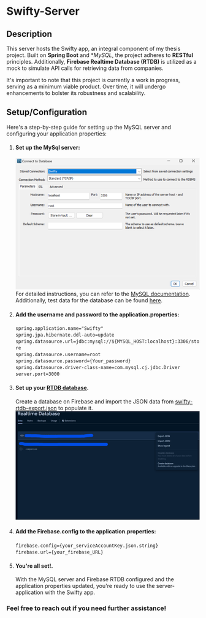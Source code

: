 # Swifty-Server

## Description

This server hosts the Swifty app, an integral component of my thesis project. Built on **Spring Boot** and **MySQL*, the
project adheres to **RESTful** principles. Additionally, **Firebase Realtime Database (RTDB)** is utilized as a mock to
simulate
API calls for retrieving data from companies.

It's important to note that this project is currently a work in progress, serving as a minimum viable product. Over
time, it will undergo enhancements to bolster its robustness and scalability.

## Setup/Configuration

Here's a step-by-step guide for setting up the MySQL server and configuring your application properties:

1. #### Set up the MySql server:  
   ![mysql-setup.png](docs/mysql-setup.png)  
   For detailed instructions, you can refer to
   the [MySQL documentation](https://dev.mysql.com/doc/mysql-getting-started/en/).  
   Additionally, test data for the database can be found  [here](https://github.com/PaulLinden/Swifty-Server/blob/main/test-data/db-test-data/store.sql).


2. #### Add the username and password to the application.properties:  
   ``spring.application.name="Swifty"``  
   ``spring.jpa.hibernate.ddl-auto=update``  
   ``spring.datasource.url=jdbc:mysql://${MYSQL_HOST:localhost}:3306/store``   
   ``spring.datasource.username=root``    
   ``spring.datasource.password={Your_password}``   
   ``spring.datasource.driver-class-name=com.mysql.cj.jdbc.Driver``    
   ``server.port=3000``


3. #### Set up your [RTDB database](https://firebase.google.com/).   
   Create a database on Firebase and import the JSON data
   from [swifty-rtdb-export.json](https://github.com/PaulLinden/Swifty-Server/blob/main/test-data/db-test-data/company_db.json) to populate it.
   ![import_json.png](docs/import_json.png)


4. #### Add the Firebase.config to the application.properties:
   ``firebase.config={your_serviceAccountKey.json.string}``  
   ``firebase.url={your_firebase_URL}``


5. #### You're all set!.
   With the MySQL server and Firebase RTDB configured and the application properties updated, you're ready to use the
   server-application with the Swifty app.

### Feel free to reach out if you need further assistance!